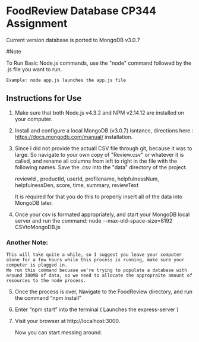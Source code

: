 # FoodReview Database CP344 Assignment

Current version database is ported to MongoDB v3.0.7

#Note

To Run Basic Node.js commands, use the "node" command followed by the .js file you want to run.
	
	Example: node app.js launches the app.js file

## Instructions for Use

1.	Make sure that both Node.js v4.3.2 and NPM v2.14.12 are installed on your computer.

2.	Install and configure a local MongoDB (v3.0.7) isntance, directions here : https://docs.mongodb.com/manual/			installation.

3.	Since I did not provide the actuall CSV file through git, because it was to large. So navigate to your own copy 	of "Review.csv" or whatever it is called, and rename all columns from left to right in the file with 				the following names. Save the .csv into the "data" directory of the project.
	
	reviewId , productId, userId, profilename, helpfulnessNum, helpfulnessDen, score, time, summary, reviewText

	It is required for that you do this to properly insert all of the data into MongoDB later. 

4.	Once your csv is formated appropriately, and start your MongoDB local server and run the command:
	node --max-old-space-size=8192 CSVtoMongoDB.js

### Another Note:

	This will take quite a while, so I suggest you leave your computer alone for a few hours while this process is running, make sure your computer is plugged in.
	We run this command becuase we're trying to populate a database with around 300MB of data, so we need to allocate the appropraite amount of resources to the node process.

5.	Once the process is over, Navigate to the FoodReview directory, and run the command “npm install”
6.	Enter “npm start” into the terminal ( Launches the express-server ) 
7.	Visit your browser at  http://localhost:3000.

	Now you can start messing around.
	
	
